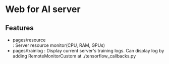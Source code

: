 # Web for AI server

## Features

* pages/resource  
: Server resource monitor(CPU, RAM, GPUs) 
* pages/trainlog
: Display current server's training logs. Can display log by adding RemoteMonitorCustom at ./tensorflow_callbacks.py 
